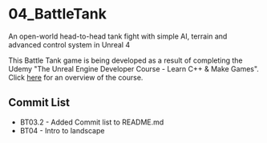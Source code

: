 # 04_BattleTank
An open-world head-to-head tank fight with simple AI, terrain and advanced control system in Unreal 4

This Battle Tank game is being developed as a result of completing the Udemy "The Unreal Engine Developer Course - Learn C++ & Make Games".
Click [here](https://www.udemy.com/unrealcourse/learn/v4/overview) for an overview of the course.


## Commit List
* BT03.2 - Added Commit list to README.md
* BT04 - Intro to landscape